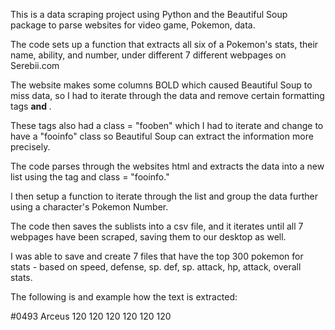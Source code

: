 This is a data scraping project using Python and the Beautiful Soup package to parse websites for video game, Pokemon, data.

The code sets up a function that extracts all six of a Pokemon's stats, their name, ability, and number, under different 7 different webpages on Serebii.com

The website makes some columns BOLD which caused Beautiful Soup to miss data, so I had to iterate through the data and remove certain formatting tags <b> and </b>.

These tags also had a class = "fooben" which I had to iterate and change to have a "fooinfo" class so Beautiful Soup can extract the information more precisely.

The code parses through the websites html and extracts the data into a new list using the <td> tag and class = "fooinfo."

I then setup a function to iterate through the list and group the data further using a character's Pokemon Number. 

The code then saves the sublists into a csv file, and it iterates until all 7 webpages have been scraped, saving them to our desktop as well.

I was able to save and create 7 files that have the top 300 pokemon for stats - based on speed, defense, sp. def, sp. attack, hp, attack, overall stats.

The following is and example how the text is extracted:

#0493		Arceus		120	120	120	120	120	120


